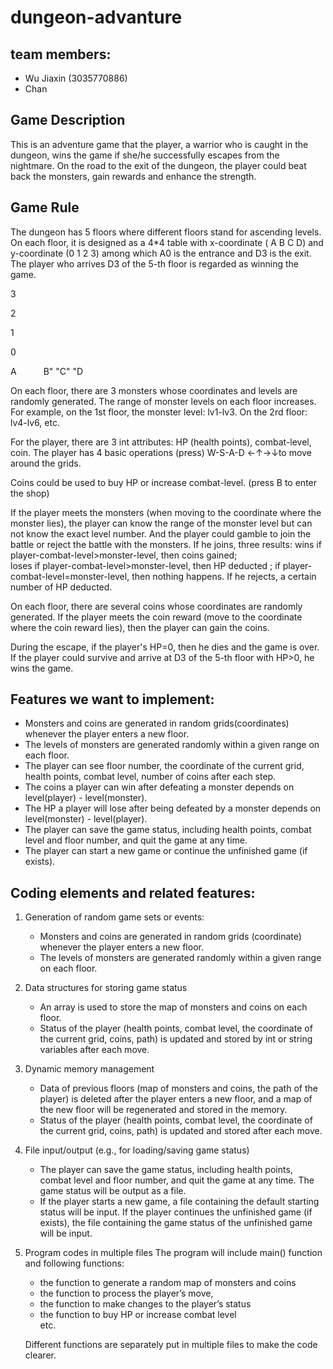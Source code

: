 # dungeon-advanture
## team members:
- Wu Jiaxin (3035770886)
- Chan 
## Game Description
This is an adventure game that the player, a warrior who is caught in the dungeon, wins the game if she/he successfully escapes from the nightmare. On the road to the exit of the dungeon, the player could beat back the monsters, gain rewards and enhance the strength. 

## Game Rule 
The dungeon has 5 floors where different floors stand for ascending levels. On each floor, it is designed as a 4*4 table with x-coordinate ( A B C D) and y-coordinate (0 1 2 3) among which A0 is the entrance and D3 is the exit. The player who arrives D3 of the 5-th floor is regarded as winning the game.

3

2

1

0

   A`      `B"      "C"      "D

On each floor, there are 3 monsters whose coordinates and levels are randomly generated. The range of monster levels on each floor increases. For example, on the 1st floor, the monster level: lv1-lv3. On the 2rd floor: lv4-lv6, etc.

For the player, there are 3 int attributes: HP (health points), combat-level, coin.
The player has 4 basic operations (press) W-S-A-D ←↑→↓to move around the grids. 

Coins could be used to buy HP or increase combat-level. (press B to enter the shop)

If the player meets the monsters (when moving to the coordinate where the monster lies), the player can know the range of the monster level but can not know the exact level number. And the player could gamble to join the battle or reject the battle with the monsters. 
If he joins, three results: 
wins if player-combat-level>monster-level, then coins gained;  
loses if player-combat-level>monster-level, then HP deducted ; 
if player-combat-level=monster-level, then nothing happens. 
If he rejects, a certain number of HP deducted.

On each floor, there are several coins whose coordinates are randomly generated. 
If the player meets the coin reward (move to the coordinate where the coin reward lies), then the player can gain the coins.

During the escape, if the player's HP=0, then he dies and the game is over. If the player could survive and arrive at D3 of the 5-th floor with HP>0, he wins the game. 

## Features we want to implement:
- Monsters and coins are generated in random grids(coordinates) whenever the player enters a new floor.
- The levels of monsters are generated randomly within a given range on each floor.
- The player can see floor number, the coordinate of the current grid, health points, combat level, number of coins after each step.
- The coins a player can win after defeating a monster depends on level(player) - level(monster).
- The HP a player will lose after being defeated by a monster depends on level(monster) - level(player).
- The player can save the game status, including health points, combat level and floor number, and quit the game at any time.
- The player can start a new game or continue the unfinished game (if exists).

## Coding elements and related features:
1. Generation of random game sets or events: 
    - Monsters and coins are generated in random grids (coordinate) whenever the player enters a new floor.
    - The levels of monsters are generated randomly within a given range on each floor.
2. Data structures for storing game status
    - An array is used to store the map of monsters and coins on each floor.
    - Status of the player (health points, combat level, the coordinate of the current grid, coins, path) is updated and stored by int or string variables after each move.
3. Dynamic memory management 
    - Data of previous floors (map of monsters and coins, the path of the player) is deleted after the player enters a new floor, and a map of the new floor will be regenerated and stored in the memory.
    - Status of the player (health points, combat level, the coordinate of the current grid, coins, path) is updated and stored after each move.
4. File input/output (e.g., for loading/saving game status)
    - The player can save the game status, including health points, combat level and floor number, and quit the game at any time. The game status will be output as a file.
    - If the player starts a new game, a file containing the default starting status will be input. If the player continues the unfinished game (if exists), the file containing the game status of the unfinished game will be input.
5. Program codes in multiple files 
    The program will include main() function and following functions:
    - the function to generate a random map of monsters and coins
    - the function to process the player’s move, 
    - the function to make changes to the player’s status
    - the function to buy HP or increase combat level  
    etc.
    
    Different functions are separately put in multiple files to make the code clearer.

